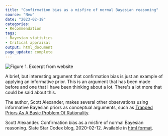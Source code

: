 ```yaml
---
title: "Confirmation bias as a misfire of normal Bayesian reasoning"
source: "New"
date: "2023-02-18"
categories:
- Recommendation
tags:
- Bayesian statistics
- Critical appraisal
output: html_document
page_update: complete
---
```


![Figure 1. Excerpt from website](http://www.pmean.com/new-images/23/bayesian-bias-01.png)

<div class="notes">

A brief, but interesting argument that confirmation bias is just an example of applying an informative prior. This is an argument that has been made before and one that I have been thinking about a lot. There's a lot more that could be said about this.

The author, Scott Alexander, makes several other observations using informative Bayesian priors as conceptual arguments, such as [Trapped Priors As A Basic Problem Of Rationality][ale2].

Scott Alexander. Confirmation bias as a misfire of normal Bayesian reasoning. Slate Star Codex blog, 2020-02-12. Available in [html format][ale1].

[ale1]: https://slatestarcodex.com/2020/02/12/confirmation-bias-as-misfire-of-normal-bayesian-reasoning/

[ale2]: https://astralcodexten.substack.com/p/trapped-priors-as-a-basic-problem

</div>
